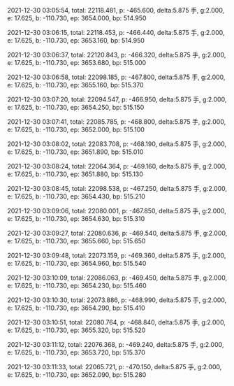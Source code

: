 2021-12-30 03:05:54, total: 22118.481, p: -465.600, delta:5.875 手, g:2.000, e: 17.625, b: -110.730, ep: 3654.000, bp: 514.950

2021-12-30 03:06:15, total: 22118.453, p: -466.440, delta:5.875 手, g:2.000, e: 17.625, b: -110.730, ep: 3653.160, bp: 514.950

2021-12-30 03:06:37, total: 22120.843, p: -466.320, delta:5.875 手, g:2.000, e: 17.625, b: -110.730, ep: 3653.680, bp: 515.000

2021-12-30 03:06:58, total: 22098.185, p: -467.800, delta:5.875 手, g:2.000, e: 17.625, b: -110.730, ep: 3655.160, bp: 515.370

2021-12-30 03:07:20, total: 22094.547, p: -466.950, delta:5.875 手, g:2.000, e: 17.625, b: -110.730, ep: 3654.250, bp: 515.150

2021-12-30 03:07:41, total: 22085.785, p: -468.800, delta:5.875 手, g:2.000, e: 17.625, b: -110.730, ep: 3652.000, bp: 515.100

2021-12-30 03:08:02, total: 22083.708, p: -468.190, delta:5.875 手, g:2.000, e: 17.625, b: -110.730, ep: 3651.890, bp: 515.010

2021-12-30 03:08:24, total: 22064.364, p: -469.160, delta:5.875 手, g:2.000, e: 17.625, b: -110.730, ep: 3651.880, bp: 515.130

2021-12-30 03:08:45, total: 22098.538, p: -467.250, delta:5.875 手, g:2.000, e: 17.625, b: -110.730, ep: 3654.430, bp: 515.210

2021-12-30 03:09:06, total: 22080.001, p: -467.850, delta:5.875 手, g:2.000, e: 17.625, b: -110.730, ep: 3654.630, bp: 515.310

2021-12-30 03:09:27, total: 22080.636, p: -469.540, delta:5.875 手, g:2.000, e: 17.625, b: -110.730, ep: 3655.660, bp: 515.650

2021-12-30 03:09:48, total: 22073.159, p: -469.360, delta:5.875 手, g:2.000, e: 17.625, b: -110.730, ep: 3654.960, bp: 515.540

2021-12-30 03:10:09, total: 22086.063, p: -469.450, delta:5.875 手, g:2.000, e: 17.625, b: -110.730, ep: 3654.230, bp: 515.460

2021-12-30 03:10:30, total: 22073.886, p: -468.990, delta:5.875 手, g:2.000, e: 17.625, b: -110.730, ep: 3654.290, bp: 515.410

2021-12-30 03:10:51, total: 22080.764, p: -468.840, delta:5.875 手, g:2.000, e: 17.625, b: -110.730, ep: 3655.320, bp: 515.520

2021-12-30 03:11:12, total: 22076.368, p: -469.240, delta:5.875 手, g:2.000, e: 17.625, b: -110.730, ep: 3653.720, bp: 515.370

2021-12-30 03:11:33, total: 22065.721, p: -470.150, delta:5.875 手, g:2.000, e: 17.625, b: -110.730, ep: 3652.090, bp: 515.280